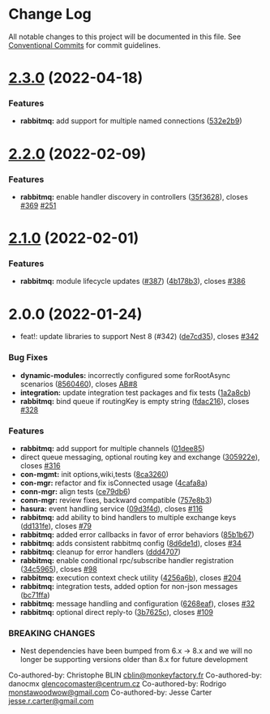 # Change Log

All notable changes to this project will be documented in this file.
See [Conventional Commits](https://conventionalcommits.org) for commit guidelines.

# [2.3.0](https://github.com/golevelup/nestjs/compare/rabbitmq-integration@2.2.0...rabbitmq-integration@2.3.0) (2022-04-18)

### Features

- **rabbitmq:** add support for multiple named connections ([532e2b9](https://github.com/golevelup/nestjs/commit/532e2b9a134d8a27ef6af36c2a71fab7e95c133d))

# [2.2.0](https://github.com/golevelup/nestjs/compare/rabbitmq-integration@2.1.0...rabbitmq-integration@2.2.0) (2022-02-09)

### Features

- **rabbitmq:** enable handler discovery in controllers ([35f3628](https://github.com/golevelup/nestjs/commit/35f36282272918759d2697c4e2fe2a4245f35146)), closes [#369](https://github.com/golevelup/nestjs/issues/369) [#251](https://github.com/golevelup/nestjs/issues/251)

# [2.1.0](https://github.com/golevelup/nestjs/compare/rabbitmq-integration@2.0.0...rabbitmq-integration@2.1.0) (2022-02-01)

### Features

- **rabbitmq:** module lifecycle updates ([#387](https://github.com/golevelup/nestjs/issues/387)) ([4b178b3](https://github.com/golevelup/nestjs/commit/4b178b39d3a2d5600cf705ca3a2b99188ea12fc2)), closes [#386](https://github.com/golevelup/nestjs/issues/386)

# 2.0.0 (2022-01-24)

- feat!: update libraries to support Nest 8 (#342) ([de7cd35](https://github.com/golevelup/nestjs/commit/de7cd35ac2e63d66af76b792d5bf99b4a2d82bb4)), closes [#342](https://github.com/golevelup/nestjs/issues/342)

### Bug Fixes

- **dynamic-modules:** incorrectly configured some forRootAsync scenarios ([8560460](https://github.com/golevelup/nestjs/commit/85604602b674cb3a8a27f3ba8284f98ba5e69b74)), closes [AB#8](https://github.com/AB/issues/8)
- **integration:** update integration test packages and fix tests ([1a2a8cb](https://github.com/golevelup/nestjs/commit/1a2a8cbaaf14f27fd7d4259352658cab2eee1eaf))
- **rabbitmq:** bind queue if routingKey is empty string ([fdac216](https://github.com/golevelup/nestjs/commit/fdac2169ba4331f02a89963bce74164b552a6093)), closes [#328](https://github.com/golevelup/nestjs/issues/328)

### Features

- **rabbitmq:** add support for multiple channels ([01dee85](https://github.com/golevelup/nestjs/commit/01dee85f0c64c57f08caab5fd3a21a283bde15cb))
- direct queue messaging, optional routing key and exchange ([305922e](https://github.com/golevelup/nestjs/commit/305922e97453956da0177c44a1415c4720e9db01)), closes [#316](https://github.com/golevelup/nestjs/issues/316)
- **con-mgmt:** init options,wiki,tests ([8ca3260](https://github.com/golevelup/nestjs/commit/8ca32603165bcab3228b573806a3b71ebec4d74f))
- **con-mgr:** refactor and fix isConnected usage ([4cafa8a](https://github.com/golevelup/nestjs/commit/4cafa8a3c7667e79582aa8742c7a5b4ae710f2db))
- **conn-mgr:** align tests ([ce79db6](https://github.com/golevelup/nestjs/commit/ce79db6c9906d461ab2147c1473f81fb61902050))
- **conn-mgr:** review fixes, backward compatible ([757e8b3](https://github.com/golevelup/nestjs/commit/757e8b3deb5dcaecf4844bd1a072bb11da1f16ed))
- **hasura:** event handling service ([09d3f4d](https://github.com/golevelup/nestjs/commit/09d3f4df0a6e5c5d803839df0db81197ddbc9716)), closes [#116](https://github.com/golevelup/nestjs/issues/116)
- **rabbitmq:** add ability to bind handlers to multiple exchange keys ([dd131fe](https://github.com/golevelup/nestjs/commit/dd131feaa4784fe1c6c5192a8feba1a81854e5ea)), closes [#79](https://github.com/golevelup/nestjs/issues/79)
- **rabbitmq:** added error callbacks in favor of error behaviors ([85b1b67](https://github.com/golevelup/nestjs/commit/85b1b67c50a357d6b0d7a5bfc3f1eb281418b391))
- **rabbitmq:** adds consistent rabbitmq config ([8d6de1d](https://github.com/golevelup/nestjs/commit/8d6de1d650d5ecb51aa090b04f27196402957c64)), closes [#34](https://github.com/golevelup/nestjs/issues/34)
- **rabbitmq:** cleanup for error handlers ([ddd4707](https://github.com/golevelup/nestjs/commit/ddd470796eb0787d12cf6e8be32682a213e2eae4))
- **rabbitmq:** enable conditional rpc/subscribe handler registration ([34c5965](https://github.com/golevelup/nestjs/commit/34c5965a8d6b2864d70433562b0497f04490953a)), closes [#98](https://github.com/golevelup/nestjs/issues/98)
- **rabbitmq:** execution context check utility ([4256a6b](https://github.com/golevelup/nestjs/commit/4256a6bfed97ae70102a0d1e418548d1a481b53d)), closes [#204](https://github.com/golevelup/nestjs/issues/204)
- **rabbitmq:** integration tests, added option for non-json messages ([bc71ffa](https://github.com/golevelup/nestjs/commit/bc71ffa45a4ca75146106b6ee3af57e9e17002f0))
- **rabbitmq:** message handling and configuration ([6268eaf](https://github.com/golevelup/nestjs/commit/6268eaf04723b0fcb8ea60cc6c9ae3d79b228cff)), closes [#32](https://github.com/golevelup/nestjs/issues/32)
- **rabbitmq:** optional direct reply-to ([3b7625c](https://github.com/golevelup/nestjs/commit/3b7625c400cfb59643c5fee4ff3e5a84f73aa6ea)), closes [#109](https://github.com/golevelup/nestjs/issues/109)

### BREAKING CHANGES

- Nest dependencies have been bumped from 6.x -> 8.x and we will no longer be supporting versions older than 8.x for future development

Co-authored-by: Christophe BLIN <cblin@monkeyfactory.fr>
Co-authored-by: danocmx <glencocomaster@centrum.cz>
Co-authored-by: Rodrigo <monstawoodwow@gmail.com>
Co-authored-by: Jesse Carter <jesse.r.carter@gmail.com>
